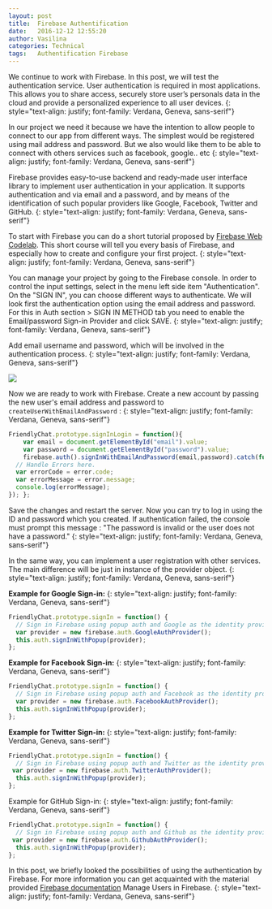 ```yaml
---
layout: post
title:  Firebase Authentification
date:   2016-12-12 12:55:20
author: Vasilina
categories: Technical
tags:	Authentification Firebase
---
```


We continue to work with Firebase. In this post, we will test the authentication service. User authentication is required in most applications. This allows you to share access, securely store user’s personals data in the cloud and provide a personalized experience to all user devices.
{: style="text-align: justify; font-family: Verdana, Geneva, sans-serif"}

In our project we need it because we have the intention to allow people to connect to our app from different ways. The simplest would be registered using mail address and password. But we also would like them to be able to connect with others services such as facebook, google.. etc
{: style="text-align: justify; font-family: Verdana, Geneva, sans-serif"}

Firebase provides easy-to-use backend and ready-made user interface library to implement user authentication in your application. It supports authentication and via email and a password, and by means of the identification of such popular providers like Google, Facebook, Twitter and GitHub.
{: style="text-align: justify; font-family: Verdana, Geneva, sans-serif"}

To start with Firebase you can do a short tutorial proposed by [Firebase Web Codelab](https://codelabs.developers.google.com/codelabs/firebase-web/#0). This short course will tell you every basis of Firebase, and especially how to create and configure your first project.
{: style="text-align: justify; font-family: Verdana, Geneva, sans-serif"}

You can manage your project by going to the Firebase console. In order to control the input settings, select in the menu left side item "Authentication".
On the "SIGN IN", you can choose different ways to authenticate. We will look first the authentication option using the email address and password. For this in  Auth section > SIGN IN METHOD tab you need to enable the  Email/password Sign-in Provider and click SAVE.
{: style="text-align: justify; font-family: Verdana, Geneva, sans-serif"}

Add email username and password, which will be involved in the authentication process.
{: style="text-align: justify; font-family: Verdana, Geneva, sans-serif"}

<img src="../../../../assets/posts/FirebaseAuth.png">


Now we are ready to work with Firebase. Create a new account by passing the new user's email address and password to ```createUserWithEmailAndPassword``` :
{: style="text-align: justify; font-family: Verdana, Geneva, sans-serif"}

```javascript
FriendlyChat.prototype.signInLogin = function(){
    var email = document.getElementById("email").value;
    var password = document.getElementById("password").value;
    firebase.auth().signInWithEmailAndPassword(email,password).catch(function(error) {
  // Handle Errors here.
  var errorCode = error.code;
  var errorMessage = error.message;
  console.log(errorMessage);
}); };
```

Save the changes and restart the server. Now you can try to log in using the ID and password which you created. If authentication failed, the console must prompt this message : "The password is invalid or the user does not have a password."
{: style="text-align: justify; font-family: Verdana, Geneva, sans-serif"}

In the same way, you can implement a user registration with other services. The main difference will be just in instance of the provider object. 
{: style="text-align: justify; font-family: Verdana, Geneva, sans-serif"}

**Example for Google Sign-in:**
{: style="text-align: justify; font-family: Verdana, Geneva, sans-serif"}

```javascript
FriendlyChat.prototype.signIn = function() {
  // Sign in Firebase using popup auth and Google as the identity provider.
  var provider = new firebase.auth.GoogleAuthProvider();
  this.auth.signInWithPopup(provider);
};
```

**Example for Facebook Sign-in:**
{: style="text-align: justify; font-family: Verdana, Geneva, sans-serif"}

```javascript
FriendlyChat.prototype.signIn = function() {
  // Sign in Firebase using popup auth and Facebook as the identity provider.
  var provider = new firebase.auth.FacebookAuthProvider();
  this.auth.signInWithPopup(provider);
};
```

**Example for Twitter Sign-in:**
{: style="text-align: justify; font-family: Verdana, Geneva, sans-serif"}

```javascript
FriendlyChat.prototype.signIn = function() {
  // Sign in Firebase using popup auth and Twitter as the identity provider.
 var provider = new firebase.auth.TwitterAuthProvider();
  this.auth.signInWithPopup(provider);
};
```

Example for GitHub Sign-in:
{: style="text-align: justify; font-family: Verdana, Geneva, sans-serif"}

```javascript
FriendlyChat.prototype.signIn = function() {
  // Sign in Firebase using popup auth and Github as the identity provider.
 var provider = new firebase.auth.GithubAuthProvider();
  this.auth.signInWithPopup(provider);
};
```

In this post, we briefly looked the possibilities of using the authentication by Firebase. For more information you can get acquainted with the material provided [Firebase documentation](https://firebase.google.com/docs/auth/web/manage-users) Manage Users in Firebase.
{: style="text-align: justify; font-family: Verdana, Geneva, sans-serif"}